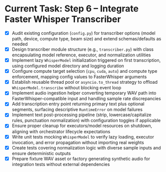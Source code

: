 # Current Task: Step 6 – Integrate Faster Whisper Transcriber

- [x] Audit existing configuration (`config.py`) for transcriber options (model path, device, compute type, beam size) and extend schemas/defaults as needed
- [x] Design transcriber module structure (e.g., `transcriber.py`) with class encapsulating model reference, executor, and normalization utilities
- [x] Implement lazy `WhisperModel` initialization triggered on first transcription, using configured model directory and logging duration
- [x] Configure compute target selection (`cpu`, `cuda`, `auto`) and compute type enforcement, mapping config values to FasterWhisper arguments
- [x] Establish reusable thread pool or `asyncio.to_thread` strategy to offload `WhisperModel.transcribe` without blocking event loop
- [x] Implement audio ingestion helper converting temporary WAV path into FasterWhisper-compatible input and handling sample rate discrepancies
- [x] Add transcription entry point returning primary text plus optional segments, surfacing descriptive `RuntimeError` on model failures
- [x] Implement text post-processing pipeline (strip, lowercase/capitalize rules, punctuation normalization) with configuration toggles if applicable
- [x] Ensure proper cleanup for executors/model resources on shutdown, aligning with orchestrator lifecycle expectations
- [x] Write unit tests mocking `WhisperModel` to verify lazy loading, executor invocation, and error propagation without importing real weights
- [x] Create tests covering normalization logic with diverse sample inputs and ensure deterministic outputs
- [x] Prepare fixture WAV asset or factory generating synthetic audio for integration tests without external dependencies
